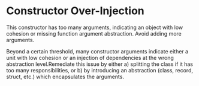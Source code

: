 # Constructor Over-Injection

This constructor has too many arguments, indicating an object with low cohesion or missing function argument abstraction. Avoid adding more arguments.

Beyond a certain threshold, many constructor arguments indicate either a unit with low cohesion or an injection of dependencies at the wrong abstraction level.Remediate this issue by either a) splitting the class if it has too many responsibilities, or b) by introducing an abstraction (class, record, struct, etc.) which encapsulates the arguments. 